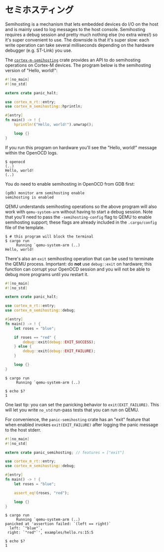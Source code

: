 <!-- # Semihosting -->

# セミホスティング

Semihosting is a mechanism that lets embedded devices do I/O on the host and is
mainly used to log messages to the host console. Semihosting requires a debug
session and pretty much nothing else (no extra wires!) so it's super convenient
to use. The downside is that it's super slow: each write operation can take
several milliseconds depending on the hardware debugger (e.g. ST-Link) you use.

The [`cortex-m-semihosting`] crate provides an API to do semihosting operations
on Cortex-M devices. The program below is the semihosting version of "Hello,
world!":

[`cortex-m-semihosting`]: https://crates.io/crates/cortex-m-semihosting

``` rust
#![no_main]
#![no_std]

extern crate panic_halt;

use cortex_m_rt::entry;
use cortex_m_semihosting::hprintln;

#[entry]
fn main() -> ! {
    hprintln!("Hello, world!").unwrap();

    loop {}
}
```

If you run this program on hardware you'll see the "Hello, world!" message
within the OpenOCD logs.

``` console
$ openocd
(..)
Hello, world!
(..)
```

You do need to enable semihosting in OpenOCD from GDB first:
``` console
(gdb) monitor arm semihosting enable
semihosting is enabled
```

QEMU understands semihosting operations so the above program will also work with
`qemu-system-arm` without having to start a debug session. Note that you'll
need to pass the `-semihosting-config` flag to QEMU to enable semihosting
support; these flags are already included in the `.cargo/config` file of the
template.

``` console
$ # this program will block the terminal
$ cargo run
     Running `qemu-system-arm (..)
Hello, world!
```

There's also an `exit` semihosting operation that can be used to terminate the
QEMU process. Important: do **not** use `debug::exit` on hardware; this function
can corrupt your OpenOCD session and you will not be able to debug more programs
until you restart it.

``` rust
#![no_main]
#![no_std]

extern crate panic_halt;

use cortex_m_rt::entry;
use cortex_m_semihosting::debug;

#[entry]
fn main() -> ! {
    let roses = "blue";

    if roses == "red" {
        debug::exit(debug::EXIT_SUCCESS);
    } else {
        debug::exit(debug::EXIT_FAILURE);
    }

    loop {}
}
```

``` console
$ cargo run
     Running `qemu-system-arm (..)

$ echo $?
1
```

One last tip: you can set the panicking behavior to `exit(EXIT_FAILURE)`. This
will let you write `no_std` run-pass tests that you can run on QEMU.

For convenience, the `panic-semihosting` crate has an "exit" feature that when
enabled invokes `exit(EXIT_FAILURE)` after logging the panic message to the host
stderr.

``` rust
#![no_main]
#![no_std]

extern crate panic_semihosting; // features = ["exit"]

use cortex_m_rt::entry;
use cortex_m_semihosting::debug;

#[entry]
fn main() -> ! {
    let roses = "blue";

    assert_eq!(roses, "red");

    loop {}
}
```

``` console
$ cargo run
     Running `qemu-system-arm (..)
panicked at 'assertion failed: `(left == right)`
  left: `"blue"`,
 right: `"red"`', examples/hello.rs:15:5

$ echo $?
1
```
